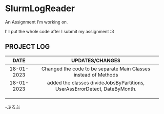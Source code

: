 # SlurmLogReader
An Assignment I'm working on.

I'll put the whole code after I submit my assignment :3

## PROJECT LOG

<div align="center">

| DATE     	      |    UPDATES/CHANGES   |
| :-------------: |    :-------------:   |
| 18-01-2023 	    | Changed the code to be separate Main Classes instead of Methods|
| 18-01-2023      |added the classes divideJobsByPartitions, UserAssErrorDetect, DateByMonth.|
|       |               | 
|       |                |
| 	    |       |

</div>

-ぶるぶ
